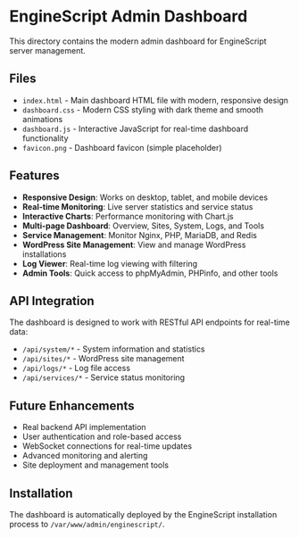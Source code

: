 # EngineScript Admin Dashboard

This directory contains the modern admin dashboard for EngineScript server management.

## Files

- `index.html` - Main dashboard HTML file with modern, responsive design
- `dashboard.css` - Modern CSS styling with dark theme and smooth animations
- `dashboard.js` - Interactive JavaScript for real-time dashboard functionality
- `favicon.png` - Dashboard favicon (simple placeholder)

## Features

- **Responsive Design**: Works on desktop, tablet, and mobile devices
- **Real-time Monitoring**: Live server statistics and service status
- **Interactive Charts**: Performance monitoring with Chart.js
- **Multi-page Dashboard**: Overview, Sites, System, Logs, and Tools
- **Service Management**: Monitor Nginx, PHP, MariaDB, and Redis
- **WordPress Site Management**: View and manage WordPress installations
- **Log Viewer**: Real-time log viewing with filtering
- **Admin Tools**: Quick access to phpMyAdmin, PHPinfo, and other tools

## API Integration

The dashboard is designed to work with RESTful API endpoints for real-time data:

- `/api/system/*` - System information and statistics
- `/api/sites/*` - WordPress site management
- `/api/logs/*` - Log file access
- `/api/services/*` - Service status monitoring

## Future Enhancements

- Real backend API implementation
- User authentication and role-based access
- WebSocket connections for real-time updates
- Advanced monitoring and alerting
- Site deployment and management tools

## Installation

The dashboard is automatically deployed by the EngineScript installation process to `/var/www/admin/enginescript/`.
